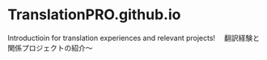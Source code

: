 # TranslationPRO.github.io
Introductioin for translation experiences and relevant projects!　 翻訳経験と関係プロジェクトの紹介～
